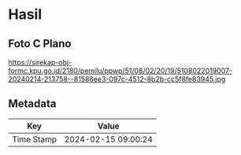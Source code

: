 # Hasil

## Foto C Plano

https://sirekap-obj-formc.kpu.go.id/2180/pemilu/ppwp/51/08/02/20/19/5108022019007-20240214-213758--81586ee3-097c-4512-8b2b-cc5f8fe83945.jpg


## Metadata

| Key        | Value               |
| ---------- | ------------------- |
| Time Stamp | 2024-02-15 09:00:24 |



